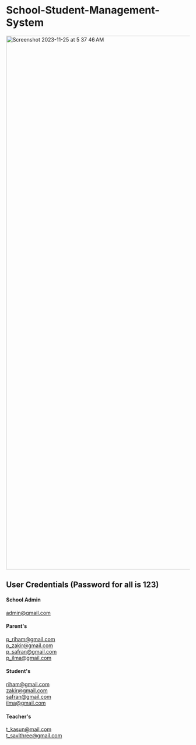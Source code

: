 # School-Student-Management-System

<img width="1458" alt="Screenshot 2023-11-25 at 5 37 46 AM" src="https://github.com/OUSL-GROUP-BrinaryBrains/School-Student-Management-System/assets/90142607/cc09a9c5-1abb-4ced-a169-ba1f2c981ad0">

## User Credentials (Password for all is 123)
#### School Admin <br>
admin@gmail.com <br>
#### Parent's <br>
p_riham@gmail.com <br>
p_zakir@gmail.com <br>
p_safran@gmail.com <br>
p_ilma@gmail.com <br>
#### Student's <br>
riham@gmail.com <br>
zakir@gmail.com <br>
safran@gmail.com <br>
ilma@gmail.com <br>
#### Teacher's <br>
t_kasun@mail.com <br>
t_savithree@gmail.com <br>
